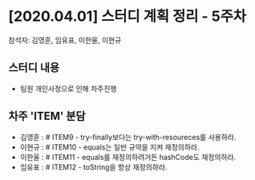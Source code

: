 # [2020.04.01] 스터디 계획 정리 - 5주차
참석자: 김영훈, 임유표, 이한울, 이현규

## 스터디 내용
- 팀원 개인사정으로 인해 차주진행

## 차주 'ITEM' 분담
- 김영훈 : \# ITEM9 - try-finally보다는 try-with-resoureces를 사용하라.
- 이현규 : \# ITEM10 - equals는 일반 규약을 지켜 재정의하라.
- 이한울 : \# ITEM11 - equals를 재정의하려거든 hashCode도 재정의하라.
- 임유표 : \# ITEM12 - toString을 항상 재정의하라.
